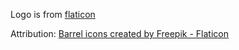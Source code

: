 Logo is from [flaticon](https://www.flaticon.com/free-icon/barrel_601976)

Attribution:
<a href="https://www.flaticon.com/free-icons/barrel" title="barrel icons">Barrel icons created by Freepik - Flaticon</a>